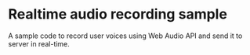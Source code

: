 # Realtime audio recording sample

A sample code to record user voices using Web Audio API and send it to server in real-time.

